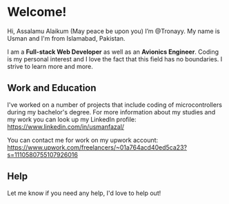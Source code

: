 # Welcome!
 
Hi, Assalamu Alaikum (May peace be upon you) I’m @Tronayy. My name is Usman and I'm from Islamabad, Pakistan.

I am a **Full-stack Web Developer** as well as an **Avionics Engineer**. Coding is my personal interest and I love the fact that this field has no boundaries. I strive to learn more and more.

## Work and Education

I've worked on a number of projects that include coding of microcontrollers during my bachelor's degree. For more information about my studies and my work you can look up my LinkedIn profile: https://www.linkedin.com/in/usmanfazal/

You can contact me for work on my upwork account: https://www.upwork.com/freelancers/~01a764acd40ed5ca23?s=1110580755107926016

## Help

Let me know if you need any help, I'd love to help out!
